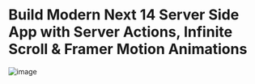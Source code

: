 # Build Modern Next 14 Server Side App with Server Actions, Infinite Scroll & Framer Motion Animations

![image](https://github.com/KennySpratt/Anime/assets/82186300/af3e0972-b87e-4479-8291-2e3f9446c0a5)


